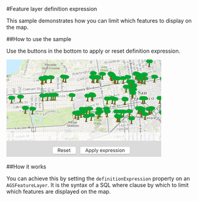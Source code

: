 #Feature layer definition expression

This sample demonstrates how you can limit which features to display on the map.

##How to use the sample

Use the buttons in the bottom to apply or reset definition expression.

![](image1.png)

##How it works

You can achieve this by setting the `definitionExpression` property on an `AGSFeatureLayer`. It is the syntax of a SQL where clause by which to limit which features are displayed on the map.



